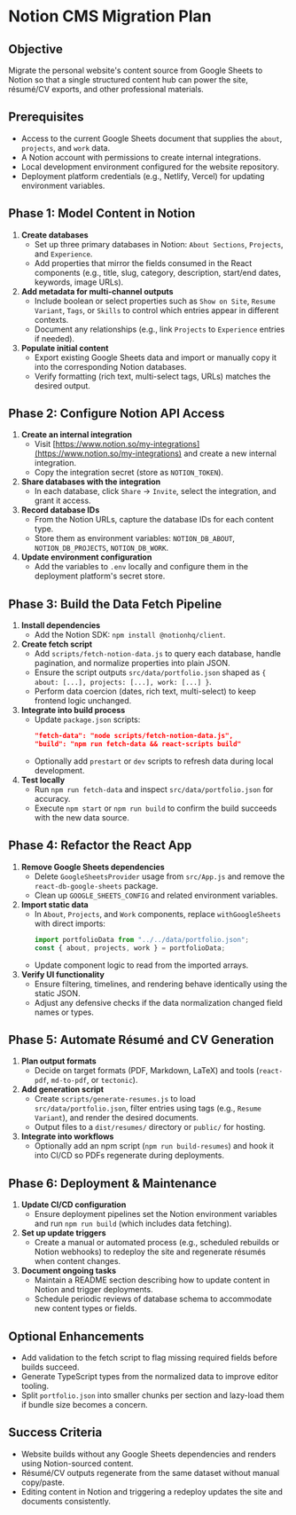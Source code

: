 # Notion CMS Migration Plan

## Objective
Migrate the personal website's content source from Google Sheets to Notion so that a single structured content hub can power the site, résumé/CV exports, and other professional materials.

## Prerequisites
- Access to the current Google Sheets document that supplies the `about`, `projects`, and `work` data.
- A Notion account with permissions to create internal integrations.
- Local development environment configured for the website repository.
- Deployment platform credentials (e.g., Netlify, Vercel) for updating environment variables.

## Phase 1: Model Content in Notion
1. **Create databases**
   - Set up three primary databases in Notion: `About Sections`, `Projects`, and `Experience`.
   - Add properties that mirror the fields consumed in the React components (e.g., title, slug, category, description, start/end dates, keywords, image URLs).
2. **Add metadata for multi-channel outputs**
   - Include boolean or select properties such as `Show on Site`, `Resume Variant`, `Tags`, or `Skills` to control which entries appear in different contexts.
   - Document any relationships (e.g., link `Projects` to `Experience` entries if needed).
3. **Populate initial content**
   - Export existing Google Sheets data and import or manually copy it into the corresponding Notion databases.
   - Verify formatting (rich text, multi-select tags, URLs) matches the desired output.

## Phase 2: Configure Notion API Access
1. **Create an internal integration**
   - Visit [https://www.notion.so/my-integrations](https://www.notion.so/my-integrations) and create a new internal integration.
   - Copy the integration secret (store as `NOTION_TOKEN`).
2. **Share databases with the integration**
   - In each database, click `Share` → `Invite`, select the integration, and grant it access.
3. **Record database IDs**
   - From the Notion URLs, capture the database IDs for each content type.
   - Store them as environment variables: `NOTION_DB_ABOUT`, `NOTION_DB_PROJECTS`, `NOTION_DB_WORK`.
4. **Update environment configuration**
   - Add the variables to `.env` locally and configure them in the deployment platform's secret store.

## Phase 3: Build the Data Fetch Pipeline
1. **Install dependencies**
   - Add the Notion SDK: `npm install @notionhq/client`.
2. **Create fetch script**
   - Add `scripts/fetch-notion-data.js` to query each database, handle pagination, and normalize properties into plain JSON.
   - Ensure the script outputs `src/data/portfolio.json` shaped as `{ about: [...], projects: [...], work: [...] }`.
   - Perform data coercion (dates, rich text, multi-select) to keep frontend logic unchanged.
3. **Integrate into build process**
   - Update `package.json` scripts:
     ```json
     "fetch-data": "node scripts/fetch-notion-data.js",
     "build": "npm run fetch-data && react-scripts build"
     ```
   - Optionally add `prestart` or `dev` scripts to refresh data during local development.
4. **Test locally**
   - Run `npm run fetch-data` and inspect `src/data/portfolio.json` for accuracy.
   - Execute `npm start` or `npm run build` to confirm the build succeeds with the new data source.

## Phase 4: Refactor the React App
1. **Remove Google Sheets dependencies**
   - Delete `GoogleSheetsProvider` usage from `src/App.js` and remove the `react-db-google-sheets` package.
   - Clean up `GOOGLE_SHEETS_CONFIG` and related environment variables.
2. **Import static data**
   - In `About`, `Projects`, and `Work` components, replace `withGoogleSheets` with direct imports:
     ```js
     import portfolioData from "../../data/portfolio.json";
     const { about, projects, work } = portfolioData;
     ```
   - Update component logic to read from the imported arrays.
3. **Verify UI functionality**
   - Ensure filtering, timelines, and rendering behave identically using the static JSON.
   - Adjust any defensive checks if the data normalization changed field names or types.

## Phase 5: Automate Résumé and CV Generation
1. **Plan output formats**
   - Decide on target formats (PDF, Markdown, LaTeX) and tools (`react-pdf`, `md-to-pdf`, or `tectonic`).
2. **Add generation script**
   - Create `scripts/generate-resumes.js` to load `src/data/portfolio.json`, filter entries using tags (e.g., `Resume Variant`), and render the desired documents.
   - Output files to a `dist/resumes/` directory or `public/` for hosting.
3. **Integrate into workflows**
   - Optionally add an npm script (`npm run build-resumes`) and hook it into CI/CD so PDFs regenerate during deployments.

## Phase 6: Deployment & Maintenance
1. **Update CI/CD configuration**
   - Ensure deployment pipelines set the Notion environment variables and run `npm run build` (which includes data fetching).
2. **Set up update triggers**
   - Create a manual or automated process (e.g., scheduled rebuilds or Notion webhooks) to redeploy the site and regenerate résumés when content changes.
3. **Document ongoing tasks**
   - Maintain a README section describing how to update content in Notion and trigger deployments.
   - Schedule periodic reviews of database schema to accommodate new content types or fields.

## Optional Enhancements
- Add validation to the fetch script to flag missing required fields before builds succeed.
- Generate TypeScript types from the normalized data to improve editor tooling.
- Split `portfolio.json` into smaller chunks per section and lazy-load them if bundle size becomes a concern.

## Success Criteria
- Website builds without any Google Sheets dependencies and renders using Notion-sourced content.
- Résumé/CV outputs regenerate from the same dataset without manual copy/paste.
- Editing content in Notion and triggering a redeploy updates the site and documents consistently.

